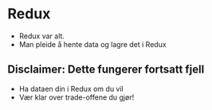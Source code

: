 # Redux

- Redux var alt.
- Man pleide å hente data og lagre det i Redux

## Disclaimer: Dette fungerer fortsatt fjell

- Ha dataen din i Redux om du vil
- Vær klar over trade-offene du gjør!
